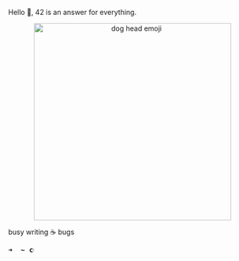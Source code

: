 Hello 👋, 42 is an answer for everything.

<p align="center">
<img alt="dog head emoji" src="https://user-images.githubusercontent.com/20685961/159724882-24ca985c-195c-4b5c-9862-551d7879da38.png" width="400" height="400">
</p>

busy writing ☕ bugs

<pre>
<b>➜  ~ <img align="top" src="https://user-images.githubusercontent.com/2514771/93036534-5fbd6480-f5fd-11ea-8a13-58ef04796c17.gif" alt="cursor" width="10" height="18" /><span class="AnimatedImagePlayer"></span></b>
</pre>
